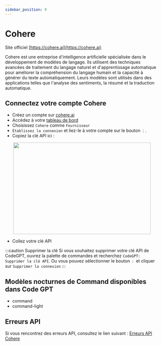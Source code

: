 ```yaml
---
sidebar_position: 9
---
```

# Cohere
Site officiel [https://cohere.ai](https://cohere.ai)

Cohere est une entreprise d'intelligence artificielle spécialisée dans le développement de modèles de langage. Ils utilisent des techniques avancées de traitement du langage naturel et d'apprentissage automatique pour améliorer la compréhension du langage humain et la capacité à générer du texte automatiquement. Leurs modèles sont utilisés dans des applications telles que l'analyse des sentiments, la résumé et la traduction automatique.

## Connectez votre compte Cohere
- Créez un compte sur [cohere.ai](https://cohere.ai/)
- Accédez à votre [tableau de bord](https://dashboard.cohere.com/api-keys)
- Choisissez `Cohere` comme `Fournisseur`
- `Établissez la connexion` et liez-le à votre compte sur le bouton `⋮`.
- Copiez la clé API ici :

<p align="center">
      <img width="450" height="300" src="https://github.com/davila7/code-gpt-docs/assets/37567214/2a15c150-bbac-4376-9e0f-d96068220db2" />
</p>

 
- Collez votre clé API

:::caution Supprimer la clé
Si vous souhaitez supprimer votre clé API de CodeGPT, ouvrez la palette de commandes et recherchez `CodeGPT: Supprimer la clé API`. Ou vous pouvez sélectionner le bouton `⋮` et cliquer sur `Supprimer la connexion`
:::
## Modèles nocturnes de Command disponibles dans Code GPT
- command
- command-light
  
## Erreurs API
Si vous rencontrez des erreurs API, consultez le lien suivant : [Erreurs API Cohere](https://docs.cohere.ai/reference/errors)


